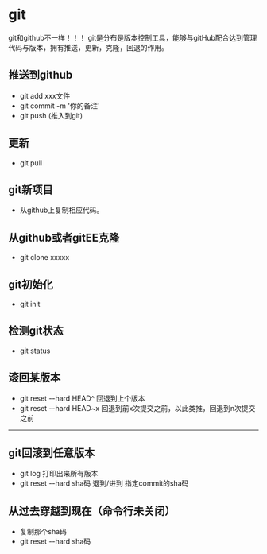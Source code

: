 # git 
git和github不一样！！！
git是分布是版本控制工具，能够与gitHub配合达到管理代码与版本，拥有推送，更新，克隆，回退的作用。

## 推送到github
+ git add xxx文件
+ git commit -m '你的备注'
+ git push (推入到git)

## 更新
+ git pull 

## git新项目
+ 从github上复制相应代码。

## 从github或者gitEE克隆
+ git clone xxxxx 

## git初始化
+ git init 

## 检测git状态
+ git status

## 滚回某版本
+ git reset --hard HEAD^         回退到上个版本
+ git reset --hard HEAD~x        回退到前x次提交之前，以此类推，回退到n次提交之前
------

## git回滚到任意版本
+ git log  打印出来所有版本
+ git reset --hard sha码      退到/进到 指定commit的sha码 

## 从过去穿越到现在（命令行未关闭）
+ 复制那个sha码
+ git reset --hard sha码